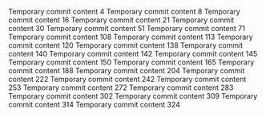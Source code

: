 Temporary commit content 4
Temporary commit content 8
Temporary commit content 16
Temporary commit content 21
Temporary commit content 30
Temporary commit content 51
Temporary commit content 71
Temporary commit content 108
Temporary commit content 113
Temporary commit content 120
Temporary commit content 138
Temporary commit content 140
Temporary commit content 142
Temporary commit content 145
Temporary commit content 150
Temporary commit content 165
Temporary commit content 188
Temporary commit content 204
Temporary commit content 222
Temporary commit content 242
Temporary commit content 253
Temporary commit content 272
Temporary commit content 283
Temporary commit content 302
Temporary commit content 309
Temporary commit content 314
Temporary commit content 324
